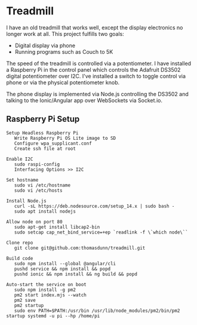 # Treadmill

I have an old treadmill that works well, except the display electronics no longer work at all.  This project fulfills two goals:

* Digital display via phone
* Running programs such as Couch to 5K

The speed of the treadmill is controlled via a potentiometer.  I have installed a Raspberry Pi in the control panel which controls the Adafruit DS3502 digital potentiometer over I2C.  I've installed a switch to toggle control via phone or via the physical potentiometer knob.

The phone display is implemented via Node.js controlling the DS3502 and talking to the Ionic/Angular app over WebSockets via Socket.io.

## Raspberry Pi Setup

```
Setup Headless Raspberry Pi
   Write Raspberry Pi OS Lite image to SD
   Configure wpa_supplicant.conf
   Create ssh file at root

Enable I2C
   sudo raspi-config
   Interfacing Options >> I2C

Set hostname
   sudo vi /etc/hostname 
   sudo vi /etc/hosts

Install Node.js
   curl -sL https://deb.nodesource.com/setup_14.x | sudo bash -
   sudo apt install nodejs

Allow node on port 80
   sudo apt-get install libcap2-bin
   sudo setcap cap_net_bind_service=+ep `readlink -f \`which node\``

Clone repo
   git clone git@github.com:thomasdunn/treadmill.git

Build code
   sudo npm install --global @angular/cli
   pushd service && npm install && popd
   pushd ionic && npm install && ng build && popd

Auto-start the service on boot
   sudo npm install -g pm2
   pm2 start index.mjs --watch
   pm2 save
   pm2 startup
   sudo env PATH=$PATH:/usr/bin /usr/lib/node_modules/pm2/bin/pm2 startup systemd -u pi --hp /home/pi
```

